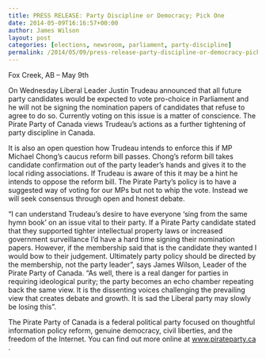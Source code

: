 ```yaml
---
title: PRESS RELEASE: Party Discipline or Democracy; Pick One
date: 2014-05-09T16:16:57+00:00
author: James Wilson
layout: post
categories: [elections, newsroom, parliament, party-discipline]
permalink: /2014/05/09/press-release-party-discipline-or-democracy-pick-one/
---
```

Fox Creek, AB &#8211; May 9th

On Wednesday Liberal Leader Justin Trudeau announced that all future party candidates would be expected to vote pro-choice in Parliament and he will not be signing the nomination papers of candidates that refuse to agree to do so. Currently voting on this issue is a matter of conscience. The Pirate Party of Canada views Trudeau&#8217;s actions as a further tightening of party discipline in Canada.

It is also an open question how Trudeau intends to enforce this if MP Michael Chong&#8217;s caucus reform bill passes. Chong&#8217;s reform bill takes candidate confirmation out of the party leader&#8217;s hands and gives it to the local riding associations. If Trudeau is aware of this it may be a hint he intends to oppose the reform bill. The Pirate Party&#8217;s policy is to have a suggested way of voting for our MPs but not to whip the vote. Instead we will seek consensus through open and honest debate.

&#8220;I can understand Trudeau&#8217;s desire to have everyone &#8216;sing from the same hymn book&#8217; on an issue vital to their party. If a Pirate Party candidate stated that they supported tighter intellectual property laws or increased government surveillance I&#8217;d have a hard time signing their nomination papers. However, if the membership said that is the candidate they wanted I would bow to their judgement. Ultimately party policy should be directed by the membership, not the party leader&#8221;, says James Wilson, Leader of the Pirate Party of Canada. &#8220;As well, there is a real danger for parties in requiring ideological purity; the party becomes an echo chamber repeating back the same view. It is the dissenting voices challenging the prevailing view that creates debate and growth. It is sad the Liberal party may slowly be losing this&#8221;.

The Pirate Party of Canada is a federal political party focused on thoughtful information policy reform, genuine democracy, civil liberties, and the freedom of the Internet. You can find out more online at <a class="extern" href="http://www.pirateparty.ca/" target="_blank">www.pirateparty.ca</a> .